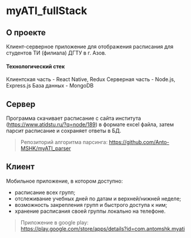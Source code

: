# myATI_fullStack
## О проекте
Клиент-серверное приложение для отображения расписания для студентов ТИ (филиала) ДГТУ в г. Азов.
#### Технологический стек
Клиентская часть - React Native, Redux
Серверная часть - Node.js, Express.js
База данных - MongoDB
## Сервер
Программа скачивает расписание с сайта института (https://www.atidstu.ru/?q=node/189) в формате excel файла, затем парсит расписание и сохраняет ответы в БД.
> Репозиторий алгоритма парсинга:
https://github.com/Anto-MSHK/myATI_parser

## Клиент
Мобильное приложение, в котором доступно:
- расписание всех групп;
- отслеживание учебных дней по датам и верхней/нижней неделе;
- возможность закрепления групп и быстрого доступа к ним;
- хранение расписания своей группы локально на телефоне.

> Приложение в google play: 
https://play.google.com/store/apps/details?id=com.antomshk.myati
